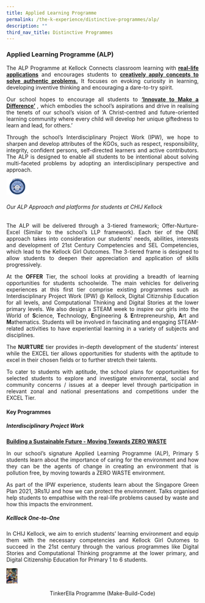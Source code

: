 ```yaml
---
title: Applied Learning Programme
permalink: /the-k-experience/distinctive-programmes/alp/
description: ""
third_nav_title: Distinctive Programmes
---
```

<h3>Applied Learning Programme (ALP)</h3>
<p align="justify">The ALP Programme at Kellock Connects classroom learning with <strong><u>real-life applications</u></strong> and encourages students to <strong><u>creatively apply concepts to solve authentic problems.</u></strong> It focuses on evoking curiosity in learning, developing inventive thinking and encouraging a dare-to-try spirit.</p>

<p align="justify">Our school hopes to encourage all students to <strong><u>‘Innovate to Make a Difference’</u></strong> , which embodies the school’s aspirations and drive in realising the tenets of our school’s vision of  ‘A Christ-centred and future-oriented learning community where every child will develop her unique giftedness to learn and lead, for others.’</p>

<p align="justify">Through the school’s Interdisciplinary Project Work (IPW), we hope to sharpen and develop attributes of the KGOs, such as respect, responsibility, integrity, confident persons, self-directed learners and active contributors.  The ALP is designed to enable all students to be intentional about solving multi-faceted problems by adopting an interdisciplinary perspective and approach.</p>

<img src="/images/2023/ALP/kellockalp1.png" width="60">

<h6>Our ALP Approach and platforms for students at CHIJ Kellock</h6>
<p align="justify">The ALP will be delivered through a 3-tiered framework; Offer-Nurture-Excel (Similar to the school’s LLP framework). Each tier of the ONE approach takes into consideration our students’ needs, abilities, interests and development of 21st Century Competencies and SEL Competencies, which lead to the  Kellock Girl Outcomes. The 3-tiered frame is designed to allow students to deepen their appreciation and application of skills progressively.</p>

<p align="justify">At the <strong>OFFER</strong> Tier, the school looks at providing a breadth of learning opportunities for students schoolwide. The main vehicles for delivering experiences at this first tier comprise existing programmes such as Interdisciplinary Project Work (IPW) @ Kellock, Digital Citiznship Education for all levels, and Computational Thinking and Digital Stories at the lower primary levels.  We also design  a STEAM week to inspire our girls into the World of <strong>S</strong>cience, <strong>T</strong>echnology,<strong> E</strong>ngineering &amp; <strong>E</strong>ntrepreneurship, <strong>A</strong>rt and<strong> M</strong>athematics. Students will be involved in fascinating and engaging STEAM-related activities to have experiential learning in a variety of subjects and disciplines. </p>

<p align="justify">The <strong>NURTURE</strong> tier provides in-depth development of the students’ interest while the EXCEL tier allows opportunities for students with the aptitude to excel in their chosen fields or to further stretch their talents.</p>

<p align="justify">To cater to students with aptitude, the school plans for opportunities for selected students to explore and investigate environmental, social and community concerns  / issues at a deeper level through participation in relevant zonal and national presentations and competitions under the EXCEL Tier.</p>

<h4>Key Programmes</h4>
<h5>Interdisciplinary Project Work</h5>
<p align="justify"><strong><u>Building a Sustainable Future - Moving Towards ZERO WASTE</u></strong></p>
	
<p align="justify">In our school’s signature Applied Learning Programme (ALP), Primary 5 students learn about the importance of caring for the environment and how they can be the agents of change in creating an environment that is pollution free, by moving towards a ZERO WASTE environment.</p>

 <p align="justify">As part of the IPW experience, students learn about the Singapore Green Plan 2021, 3Rs1U and how we can protect the environment. Talks organised  help students to empathise with the real-life problems caused by waste and how this impacts the environment.</p>


<h5>Kelllock One-to-One</h5>
<p align="justify">In CHIJ Kellock, we aim to enrich students’ learning environment and equip them with the necessary competencies and Kellock Girl Outomes to succeed in the 21st century through the various programmes like Digital Stories and Computational Thinking programme at the lower primary, and Digital Citizenship Education for Primary 1 to 6 students.</p>

<img src="/images/2023/ALP/kellockalp2.png" height="40">
<p align="center">TinkerElla Programme (Make-Build-Code)</p>
